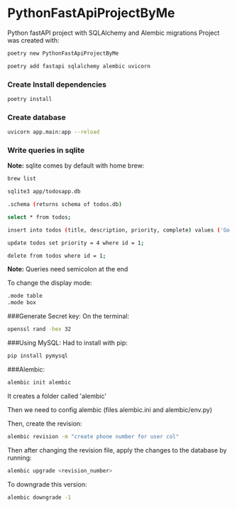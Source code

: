 # PythonFastApiProjectByMe
Python fastAPI project with SQLAlchemy and Alembic migrations
Project was created with:

```sh
poetry new PythonFastApiProjectByMe

poetry add fastapi sqlalchemy alembic uvicorn
```

### Create Install dependencies
```sh
poetry install
```

### Create database
```sh
uvicorn app.main:app --reload
```

### Write queries in sqlite
**Note:** sqlite comes by default with home brew:

```sh
brew list
```

```sh
sqlite3 app/todosapp.db

.schema (returns schema of todos.db)

select * from todos;

insert into todos (title, description, priority, complete) values ('Go to the store', 'Pick up eggs', 5, False); 

update todos set priority = 4 where id = 1;

delete from todos where id = 1;
```
**Note:** Queries need semicolon at the end

To change the display mode:
```sh
.mode table
.mode box
```

###Generate Secret key:
On the terminal:

```sh
openssl rand -hex 32
```

###Using MySQL:
 Had to install with pip:

 ```sh
pip install pymysql
```

###Alembic:
```sh
alembic init alembic
```
It creates a folder called 'alembic'

Then we need to config alembic (files alembic.ini and alembic/env.py)

Then, create the revision:

```sh
alembic revision -m "create phone number for user col"
```

Then after changing the revision file, apply the changes to the database by running:

```sh
alembic upgrade <revision_number>
```

To downgrade this version:

```sh
alembic downgrade -1
```